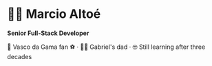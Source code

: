 # 👨‍💻 Marcio Altoé
**Senior Full-Stack Developer**

💢 Vasco da Gama fan ⚽ · 👨‍👦 Gabriel's dad · 🤓 Still learning after three decades
